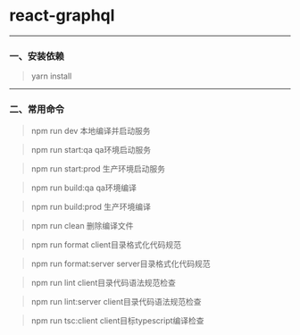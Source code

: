 # react-graphql

------


### 一、安装依赖

> yarn install

------

### 二、常用命令

> npm run dev 本地编译并启动服务

> npm run start:qa qa环境启动服务

> npm run start:prod 生产环境启动服务

> npm run build:qa qa环境编译

> npm run build:prod 生产环境编译

> npm run clean 删除编译文件

> npm run format client目录格式化代码规范

> npm run format:server server目录格式化代码规范

> npm run lint client目录代码语法规范检查

> npm run lint:server client目录代码语法规范检查

> npm run tsc:client client目标typescript编译检查


